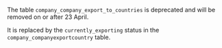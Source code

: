 The table `company_company_export_to_countries` is deprecated and will be removed on or after 23 April.

It is replaced by the `currently_exporting` status in the `company_companyexportcountry` table.
